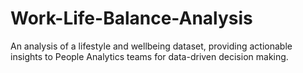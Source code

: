 # Work-Life-Balance-Analysis
An analysis of a lifestyle and wellbeing dataset, providing actionable insights to People Analytics teams for data-driven decision making.
